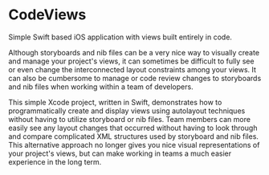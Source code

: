 # CodeViews
Simple Swift based iOS application with views built entirely in code.

Although storyboards and nib files can be a very nice way to visually create and manage your project's views, it can sometimes be difficult to fully see or even change the interconnected layout constraints among your views.  It can also be cumbersome to manage or code review changes to storyboards and nib files when working within a team of developers.

This simple Xcode project, written in Swift, demonstrates how to programmatically create and display views using autolayout techniques without having to utilize storyboard or nib files.  Team members can more easily see any layout changes that occurred without having to look through and compare complicated XML structures used by storyboard and nib files.  This alternative approach no longer gives you nice visual representations of your project's views, but can make working in teams a much easier experience in the long term.
